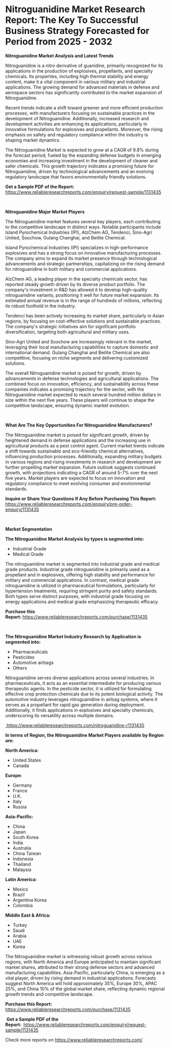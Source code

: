 <p><h1>Nitroguanidine Market Research Report: The Key To Successful Business Strategy Forecasted for Period from 2025 - 2032</h1></p><p><strong>Nitroguanidine Market Analysis and Latest Trends</strong></p>
<p><p>Nitroguanidine is a nitro derivative of guanidine, primarily recognized for its applications in the production of explosives, propellants, and specialty chemicals. Its properties, including high thermal stability and energy content, make it a vital component in various military and industrial applications. The growing demand for advanced materials in defense and aerospace sectors has significantly contributed to the market expansion of Nitroguanidine.</p><p>Recent trends indicate a shift toward greener and more efficient production processes, with manufacturers focusing on sustainable practices in the development of Nitroguanidine. Additionally, increased research and development activities are enhancing its applications, particularly in innovative formulations for explosives and propellants. Moreover, the rising emphasis on safety and regulatory compliance within the industry is shaping market dynamics.</p><p>The Nitroguanidine Market is expected to grow at a CAGR of 9.8% during the forecast period, fueled by the expanding defense budgets in emerging economies and increasing investment in the development of cleaner and safer chemicals. This growth trajectory indicates a promising future for Nitroguanidine, driven by technological advancements and an evolving regulatory landscape that favors environmentally friendly solutions.</p></p>
<p><strong>Get a Sample PDF of the Report:&nbsp;</strong> <a href="https://www.reliableresearchreports.com/enquiry/request-sample/1131435?utm_campaign=2135&utm_medium=2&utm_source=Github&utm_content=ia&utm_term=30012025&utm_id=nitroguanidine">https://www.reliableresearchreports.com/enquiry/request-sample/1131435</a></p>
<p>&nbsp;</p>
<p><strong>Nitroguanidine Major Market Players</strong></p>
<p><p>The Nitroguanidine market features several key players, each contributing to the competitive landscape in distinct ways. Notable participants include Island Pyrochemical Industries (IPI), AlzChem AG, Tendenci, Sino-Agri United, Soochow, Gulang Changhai, and Beilite Chemical.</p><p>Island Pyrochemical Industries (IPI) specializes in high-performance explosives and has a strong focus on innovative manufacturing processes. The company aims to expand its market presence through technological advancements and strategic partnerships, capitalizing on the rising demand for nitroguanidine in both military and commercial applications.</p><p>AlzChem AG, a leading player in the specialty chemicals sector, has reported steady growth driven by its diverse product portfolio. The company's investment in R&D has allowed it to develop high-quality nitroguanidine variants, positioning it well for future market expansion. Its estimated annual revenue is in the range of hundreds of millions, reflecting its robust foothold in the industry.</p><p>Tendenci has been actively increasing its market share, particularly in Asian regions, by focusing on cost-effective solutions and sustainable practices. The company's strategic initiatives aim for significant portfolio diversification, targeting both agricultural and military uses.</p><p>Sino-Agri United and Soochow are increasingly relevant in the market, leveraging their local manufacturing capabilities to capture domestic and international demand. Gulang Changhai and Beilite Chemical are also competitive, focusing on niche segments and delivering customized solutions. </p><p>The overall Nitroguanidine market is poised for growth, driven by advancements in defense technologies and agricultural applications. The combined focus on innovation, efficiency, and sustainability across these companies indicates a promising trajectory for the sector, with the Nitroguanidine market expected to reach several hundred million dollars in size within the next five years. These players will continue to shape the competitive landscape, ensuring dynamic market evolution.</p></p>
<p>&nbsp;</p>
<p><strong>What Are The Key Opportunities For Nitroguanidine Manufacturers?</strong></p>
<p><p>The Nitroguanidine market is poised for significant growth, driven by heightened demand in defense applications and the increasing use in agricultural products as a pest control agent. Current market trends indicate a shift towards sustainable and eco-friendly chemical alternatives, influencing production processes. Additionally, expanding military budgets in various regions and rising investments in research and development are further propelling market expansion. Future outlook suggests continued growth, with projections indicating a CAGR of around 5-7% over the next five years. Market players are expected to focus on innovation and regulatory compliance to meet evolving consumer and environmental standards.</p></p>
<p><strong>Inquire or Share Your Questions If Any Before Purchasing This Report:</strong> <a href="https://www.reliableresearchreports.com/enquiry/pre-order-enquiry/1131435?utm_campaign=2135&utm_medium=2&utm_source=Github&utm_content=ia&utm_term=30012025&utm_id=nitroguanidine">https://www.reliableresearchreports.com/enquiry/pre-order-enquiry/1131435</a></p>
<p>&nbsp;</p>
<p><strong>Market Segmentation</strong></p>
<p><strong>The Nitroguanidine Market Analysis by types is segmented into:</strong></p>
<p><ul><li>Industrial Grade</li><li>Medical Grade</li></ul></p>
<p><p>The nitroguanidine market is segmented into industrial grade and medical grade products. Industrial grade nitroguanidine is primarily used as a propellant and in explosives, offering high stability and performance for military and commercial applications. In contrast, medical grade nitroguanidine is utilized in pharmaceutical formulations, particularly for hypertension treatments, requiring stringent purity and safety standards. Both types serve distinct purposes, with industrial grade focusing on energy applications and medical grade emphasizing therapeutic efficacy.</p></p>
<p><strong>Purchase this Report:&nbsp;</strong><a href="https://www.reliableresearchreports.com/purchase/1131435?utm_campaign=2135&utm_medium=2&utm_source=Github&utm_content=ia&utm_term=30012025&utm_id=nitroguanidine">https://www.reliableresearchreports.com/purchase/1131435</a></p>
<p>&nbsp;</p>
<p><strong>The Nitroguanidine Market Industry Research by Application is segmented into:</strong></p>
<p><ul><li>Pharmaceuticals</li><li>Pesticides</li><li>Automotive airbags</li><li>Others</li></ul></p>
<p><p>Nitroguanidine serves diverse applications across several industries. In pharmaceuticals, it acts as an essential intermediate for producing various therapeutic agents. In the pesticide sector, it is utilized for formulating effective crop protection chemicals due to its potent biological activity. The automotive industry leverages nitroguanidine in airbag systems, where it serves as a propellant for rapid gas generation during deployment. Additionally, it finds applications in explosives and specialty chemicals, underscoring its versatility across multiple domains.</p></p>
<p><a href="https://www.reliableresearchreports.com/nitroguanidine-r1131435?utm_campaign=2135&utm_medium=2&utm_source=Github&utm_content=ia&utm_term=30012025&utm_id=nitroguanidine">&nbsp;https://www.reliableresearchreports.com/nitroguanidine-r1131435</a></p>
<p><strong>In terms of Region, the Nitroguanidine Market Players available by Region are:</strong></p>
<p>
    <p> <strong> North America: </strong>
        <ul>
            <li>United States</li>
            <li>Canada</li>
        </ul>
        </p> 
    <p> <strong> Europe: </strong>
        <ul>
            <li>Germany</li>
            <li>France</li>
            <li>U.K.</li>
            <li>Italy</li>
            <li>Russia</li>
        </ul>
        </p> 
    <p> <strong> Asia-Pacific: </strong>
        <ul>
            <li>China</li>
            <li>Japan</li>
            <li>South Korea</li>
            <li>India</li>
            <li>Australia</li>
            <li>China Taiwan</li>
            <li>Indonesia</li>
            <li>Thailand</li>
            <li>Malaysia</li>
        </ul>
        </p> 
    <p> <strong> Latin America: </strong>
        <ul>
            <li>Mexico</li>
            <li>Brazil</li>
            <li>Argentina Korea</li>
            <li>Colombia</li>
        </ul>
        </p> 
    <p> <strong> Middle East & Africa: </strong>
        <ul>
            <li>Turkey</li>
            <li>Saudi</li>
            <li>Arabia</li>
            <li>UAE</li>
            <li>Korea</li>
        </ul>
    </p>
    </p>
<p><p>The Nitroguanidine market is witnessing robust growth across various regions, with North America and Europe anticipated to maintain significant market shares, attributed to their strong defense sectors and advanced manufacturing capabilities. Asia-Pacific, particularly China, is emerging as a vital player, driven by rising demand in industrial applications. Forecasts suggest North America will hold approximately 35%, Europe 30%, APAC 25%, and China 10% of the global market share, reflecting dynamic regional growth trends and competitive landscape.</p></p>
<p><strong>Purchase this Report: </strong><a href="https://www.reliableresearchreports.com/purchase/1131435?utm_campaign=2135&utm_medium=2&utm_source=Github&utm_content=ia&utm_term=30012025&utm_id=nitroguanidine">https://www.reliableresearchreports.com/purchase/1131435</a></p>
<p>&nbsp;<strong>Get a Sample PDF of the Report:&nbsp;&nbsp;</strong><a href="https://www.reliableresearchreports.com/enquiry/request-sample/1131435?utm_campaign=2135&utm_medium=2&utm_source=Github&utm_content=ia&utm_term=30012025&utm_id=nitroguanidine">https://www.reliableresearchreports.com/enquiry/request-sample/1131435</a></p>
<p><strong></strong></p>
<p>Check more reports on <a href="https://www.reliableresearchreports.com/?utm_campaign=2135&utm_medium=2&utm_source=Github&utm_content=ia&utm_term=30012025&utm_id=nitroguanidine">https://www.reliableresearchreports.com/</a></p>